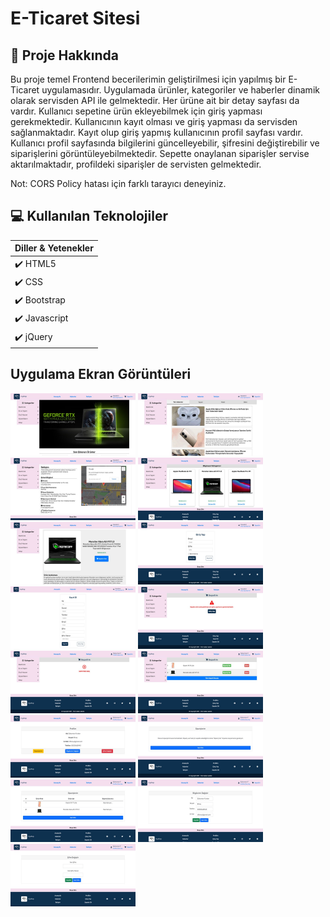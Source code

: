 # E-Ticaret Sitesi
## :scroll: Proje Hakkında
Bu proje temel Frontend becerilerimin geliştirilmesi için yapılmış bir E-Ticaret uygulamasıdır. Uygulamada ürünler, kategoriler ve haberler dinamik olarak servisden API ile gelmektedir. Her ürüne ait bir detay sayfası da vardır. Kullanıcı sepetine ürün ekleyebilmek için giriş yapması gerekmektedir. Kullanıcının kayıt olması ve giriş yapması da servisden sağlanmaktadır. Kayıt olup giriş yapmış kullanıcının profil sayfası vardır. Kullanıcı profil sayfasında bilgilerini güncelleyebilir, şifresini değiştirebilir ve siparişlerini görüntüleyebilmektedir. Sepette onaylanan siparişler servise aktarılmaktadır, profildeki siparişler de servisten gelmektedir.

Not: CORS Policy hatası için farklı tarayıcı deneyiniz.

## :computer: Kullanılan Teknolojiler

|Diller & Yetenekler  | 
| ------------- |
| :heavy_check_mark: HTML5 | 
| :heavy_check_mark: CSS  |
| :heavy_check_mark: Bootstrap  |
| :heavy_check_mark: Javascript  |
| :heavy_check_mark: jQuery |

## Uygulama Ekran Görüntüleri

<p>
  
<a href="https://github.com/sfbinay/E-Ticaret-Sitesi/blob/main/screenshots/01.png" target="_blank">
<img src="https://github.com/sfbinay/E-Ticaret-Sitesi/blob/main/screenshots/01.png" width="200" style="max-width:100%;"></a>

<a href="https://github.com/sfbinay/E-Ticaret-Sitesi/blob/main/screenshots/02.png" target="_blank">
<img src="https://github.com/sfbinay/E-Ticaret-Sitesi/blob/main/screenshots/02.png" width="200" style="max-width:100%;"></a>
  
  <a href="https://github.com/sfbinay/E-Ticaret-Sitesi/blob/main/screenshots/03.png" target="_blank">
<img src="https://github.com/sfbinay/E-Ticaret-Sitesi/blob/main/screenshots/03.png" width="200" style="max-width:100%;"></a>
  
  <a href="https://github.com/sfbinay/E-Ticaret-Sitesi/blob/main/screenshots/04.png" target="_blank">
<img src="https://github.com/sfbinay/E-Ticaret-Sitesi/blob/main/screenshots/04.png" width="200" style="max-width:100%;"></a>
  
  <a href="https://github.com/sfbinay/E-Ticaret-Sitesi/blob/main/screenshots/05.png" target="_blank">
<img src="https://github.com/sfbinay/E-Ticaret-Sitesi/blob/main/screenshots/05.png" width="200" style="max-width:100%;"></a>
  
  <a href="https://github.com/sfbinay/E-Ticaret-Sitesi/blob/main/screenshots/06.png" target="_blank">
<img src="https://github.com/sfbinay/E-Ticaret-Sitesi/blob/main/screenshots/06.png" width="200" style="max-width:100%;"></a>
  
  <a href="https://github.com/sfbinay/E-Ticaret-Sitesi/blob/main/screenshots/07.png" target="_blank">
<img src="https://github.com/sfbinay/E-Ticaret-Sitesi/blob/main/screenshots/07.png" width="200" style="max-width:100%;"></a>
  
  <a href="https://github.com/sfbinay/E-Ticaret-Sitesi/blob/main/screenshots/08.png" target="_blank">
<img src="https://github.com/sfbinay/E-Ticaret-Sitesi/blob/main/screenshots/08.png" width="200" style="max-width:100%;"></a>
  
  <a href="https://github.com/sfbinay/E-Ticaret-Sitesi/blob/main/screenshots/09.png" target="_blank">
<img src="https://github.com/sfbinay/E-Ticaret-Sitesi/blob/main/screenshots/09.png" width="200" style="max-width:100%;"></a>
  
  <a href="https://github.com/sfbinay/E-Ticaret-Sitesi/blob/main/screenshots/10.png" target="_blank">
<img src="https://github.com/sfbinay/E-Ticaret-Sitesi/blob/main/screenshots/10.png" width="200" style="max-width:100%;"></a>
  
  <a href="https://github.com/sfbinay/E-Ticaret-Sitesi/blob/main/screenshots/11.png" target="_blank">
<img src="https://github.com/sfbinay/E-Ticaret-Sitesi/blob/main/screenshots/11.png" width="200" style="max-width:100%;"></a>
  
  <a href="https://github.com/sfbinay/E-Ticaret-Sitesi/blob/main/screenshots/12.png" target="_blank">
<img src="https://github.com/sfbinay/E-Ticaret-Sitesi/blob/main/screenshots/12.png" width="200" style="max-width:100%;"></a>
  
  <a href="https://github.com/sfbinay/E-Ticaret-Sitesi/blob/main/screenshots/13.png" target="_blank">
<img src="https://github.com/sfbinay/E-Ticaret-Sitesi/blob/main/screenshots/13.png" width="200" style="max-width:100%;"></a>
  
  <a href="https://github.com/sfbinay/E-Ticaret-Sitesi/blob/main/screenshots/14.png" target="_blank">
<img src="https://github.com/sfbinay/E-Ticaret-Sitesi/blob/main/screenshots/14.png" width="200" style="max-width:100%;"></a>
  
  <a href="https://github.com/sfbinay/E-Ticaret-Sitesi/blob/main/screenshots/15.png" target="_blank">
<img src="https://github.com/sfbinay/E-Ticaret-Sitesi/blob/main/screenshots/15.png" width="200" style="max-width:100%;"></a>
  
</p>

